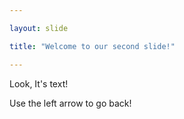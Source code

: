 ```yaml
---

layout: slide

title: "Welcome to our second slide!"

---
```


Look, It's text!

Use the left arrow to go back!